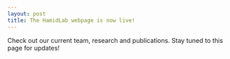 ```yaml
---
layout: post
title: The HamidLab webpage is now live!
---
```


Check out our current team, research and publications. Stay tuned to this page for updates!

